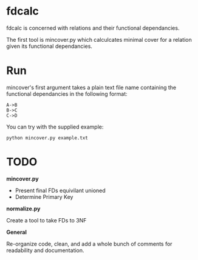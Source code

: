 fdcalc
======

fdcalc is concerned with relations and their functional dependancies.

The first tool is mincover.py which calculcates minimal cover for a relation given its functional dependancies.

Run
===

mincover's first argument takes a plain text file name containing the functional dependancies in the following format:
```
A->B
B->C
C->D
```

You can try with the supplied example:
```
python mincover.py example.txt
```

TODO
===
**mincover.py**
* Present final FDs equivilant unioned
* Determine Primary Key

**normalize.py**

Create a tool to take FDs to 3NF

**General**

Re-organize code, clean, and add a whole bunch of comments for readability and documentation.
